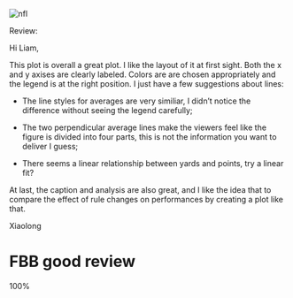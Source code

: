 ![nfl](https://github.com/kelleyl54/DSPS_LKelley/blob/master/hw%208%20nfl%20image2.png)


Review:

Hi Liam,

This plot is overall a great plot. I like the layout of it at first sight. Both the x and y axises are clearly labeled. Colors are are chosen appropriately and the legend is at the right position. I just have a few suggestions about lines:

- The line styles for averages are very similiar, I didn’t notice the difference without seeing the legend carefully;

- The two perpendicular average lines make the viewers feel like the figure is divided into four parts, this is not the information you want to deliver I guess; 

- There seems a linear relationship between yards and points, try a linear fit?

At last, the caption and analysis are also great, and I like the idea that to compare the effect of rule changes on performances by creating a plot like that.

Xiaolong

# FBB good review

100%

